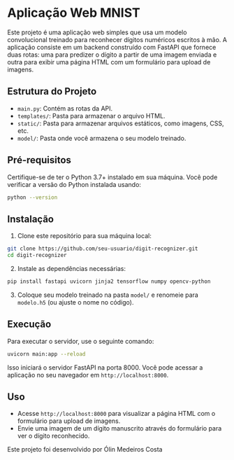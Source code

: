 


# Aplicação Web MNIST

Este projeto é uma aplicação web simples que usa um modelo convolucional treinado para reconhecer dígitos numéricos escritos à mão. A aplicação consiste em um backend construído com FastAPI que fornece duas rotas: uma para predizer o dígito a partir de uma imagem enviada e outra para exibir uma página HTML com um formulário para upload de imagens.

## Estrutura do Projeto

- `main.py`: Contém as rotas da API.
- `templates/`: Pasta para armazenar o arquivo HTML.
- `static/`: Pasta para armazenar arquivos estáticos, como imagens, CSS, etc.
- `model/`: Pasta onde você armazena o seu modelo treinado.

## Pré-requisitos

Certifique-se de ter o Python 3.7+ instalado em sua máquina. Você pode verificar a versão do Python instalada usando:

```bash
python --version
```

## Instalação

1. Clone este repositório para sua máquina local:

```bash
git clone https://github.com/seu-usuario/digit-recognizer.git
cd digit-recognizer
```

2. Instale as dependências necessárias:

```bash
pip install fastapi uvicorn jinja2 tensorflow numpy opencv-python
```

3. Coloque seu modelo treinado na pasta `model/` e renomeie para `modelo.h5` (ou ajuste o nome no código).

## Execução

Para executar o servidor, use o seguinte comando:

```bash
uvicorn main:app --reload
```

Isso iniciará o servidor FastAPI na porta 8000. Você pode acessar a aplicação no seu navegador em `http://localhost:8000`.

## Uso

- Acesse `http://localhost:8000` para visualizar a página HTML com o formulário para upload de imagens.
- Envie uma imagem de um dígito manuscrito através do formulário para ver o dígito reconhecido.

Este projeto foi desenvolvido por Ólin Medeiros Costa
